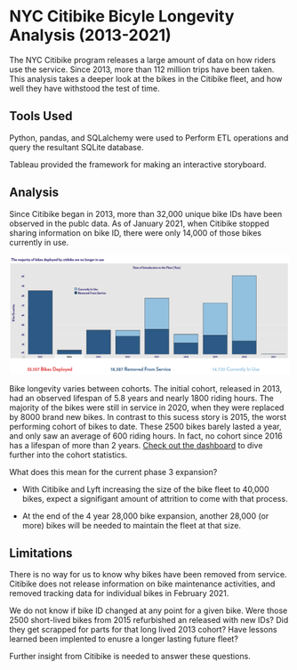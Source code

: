 # NYC Citibike Bicyle Longevity Analysis (2013-2021)

The NYC Citibike program releases a large amount of data on how riders use the service. Since 2013, more than 112 million trips have been taken. This analysis takes a deeper look at the bikes in the Citibike fleet, and how well they have withstood the test of time.

## Tools Used
Python, pandas, and SQLalchemy were used to Perform ETL operations and query the resultant SQLite database. 

Tableau provided the framework for making an interactive storyboard.


## Analysis

Since Citibike began in 2013, more than 32,000 unique bike IDs have been observed in the publc data. As of January 2021, when Citibike stopped sharing information on bike ID, there were only 14,000 of those bikes currently in use.

[<img src="https://github.com/bakerv/citibike-data-extraction_2013-2021/blob/main/images/overall_fleet_status.PNG">](href="href="https://public.tableau.com/app/profile/victor.baker/viz/NYCCitibikeBicycleLongevityAnalysis2013-2021/NYCCitibikeBicycleLongevityAnalysis")


Bike longevity varies between cohorts. The initial cohort, released in 2013, had an observed lifespan of 5.8 years and nearly 1800 riding hours. The majority of the bikes were still in service in 2020, when they were replaced by 8000 brand new bikes. In contrast to this sucess story is 2015, the worst performing cohort of bikes to date. These 2500 bikes barely lasted a year, and only saw an average of 600 riding hours. In fact, no cohort since 2016 has a lifespan of more than 2 years. [Check out the dashboard](href="https://public.tableau.com/app/profile/victor.baker/viz/NYCCitibikeBicycleLongevityAnalysis2013-2021/NYCCitibikeBicycleLongevityAnalysis") to dive further into the cohort statistics. 

 What does this mean for the current phase 3 expansion?
- With Citibike and Lyft increasing the size of the bike fleet to 40,000 bikes, expect a signifigant amount of attrition to come with that process.

- At the end of the 4 year 28,000 bike expansion, another 28,000 (or more) bikes will be needed to maintain the fleet at that size.

## Limitations

There is no way for us to know why bikes have been removed from service. Citibike does not release information on bike maintenance activities, and removed tracking data for individual bikes in February 2021.

We do not know if bike ID changed at any point for a given bike. Were those 2500 short-lived bikes from 2015 refurbished an released with new IDs? Did they get scrapped for parts for that long lived 2013 cohort? Have lessons learned been implented to enusre a longer lasting future fleet?

 Further insight from Citibike is needed to answer these questions.




